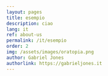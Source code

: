 ```yaml
---
layout: pages
title: esempio
description: ciao
lang: it
ref: about-us
permalink: /it/esempio
order: 2
img: /assets/images/oratopia.png
author: Gabriel Jones
authorlink: https://gabrieljones.it
---
```


